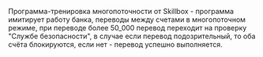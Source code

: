 Программа-тренировка многопоточности от Skillbox - программа имитирует работу банка, переводы между счетами в многопоточном режиме, при переводе более 50_000 перевод переходит на проверку "Службе безопасности", в случае если перевод подозрительный, то оба счёта блокируются, если нет - перевод успешно выполняется.
